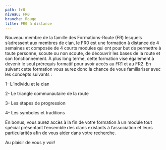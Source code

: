 ```yaml
---
path: fr0
niveau: FR0
branche: Rouge
title: FR0 à distance
---
```

Nouveau membre de la famille des Formations-Route (FR) lesquels s’adressent aux membres de clan, le FR0 est une formation à distance de 4 semaines et composée de 4 courts modules qui ont pour but de permettre à toute personne, scoute ou non scoute, de découvrir les bases de la route et son fonctionnement. À plus long terme, cette formation vise également à devenir le seul prérequis formatif pour avoir accès au FR1 et au FR2. En suivant cette formation vous aurez donc la chance de vous familiariser avec les concepts suivants :



1- L’individu et le clan

2- Le triangle communautaire de la route

3- Les étapes de progression

4- Les symboles et traditions



En bonus, vous aurez accès à la fin de votre formation à un module tout spécial présentant l’ensemble des clans existants à l’association et leurs particularités afin de vous aider dans votre recherche.



Au plaisir de vous y voir!